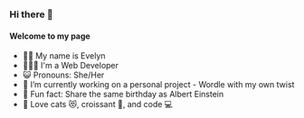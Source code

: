 ### Hi there 🤎

#### Welcome to my page

- 👋🏻 My name is Evelyn
- 👩🏻‍💻 I'm a Web Developer
- 😺 Pronouns: She/Her
- 🔭 I’m currently working on a personal project - Wordle with my own twist
- 🧁 Fun fact: Share the same birthday as Albert Einstein
- 🤎 Love cats 😻, croissant 🥐, and code 💻

<!--
**evelyntanwy/evelyntanwy** is a ✨ _special_ ✨ repository because its `README.md` (this file) appears on your GitHub profile.

Here are some ideas to get you started:

- 🔭 I’m currently working on ...
- 🌱 I’m currently learning ...
- 👯 I’m looking to collaborate on ...
- 🤔 I’m looking for help with ...
- 💬 Ask me about ...
- 📫 How to reach me: ...
- 😄 Pronouns: ...
- ⚡ Fun fact: ...
-->
